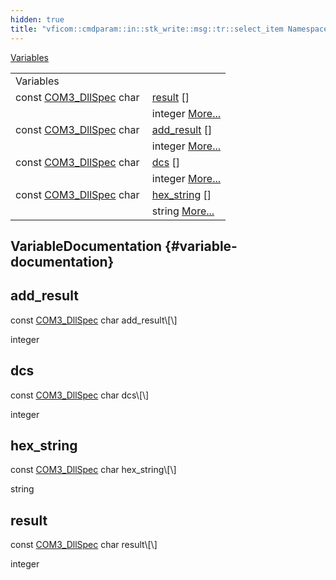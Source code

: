 ```yaml
---
hidden: true
title: "vficom::cmdparam::in::stk_write::msg::tr::select_item Namespace Reference"
---
```


[Variables](#var-members)

|  |  |
|----|----|
| Variables |  |
| const <a href="libcom3_8h.md#af8173355d81a442e8fec1ebd507e3a36">COM3_DllSpec</a> char  | [result](#a625b9748e49ec8ee41ab3546a32415c0) \[\] |
|   | integer [More\...](#a625b9748e49ec8ee41ab3546a32415c0)<br/> |
| const <a href="libcom3_8h.md#af8173355d81a442e8fec1ebd507e3a36">COM3_DllSpec</a> char  | [add_result](#a279e633341df7c5aa4d6921f2c3fbd70) \[\] |
|   | integer [More\...](#a279e633341df7c5aa4d6921f2c3fbd70)<br/> |
| const <a href="libcom3_8h.md#af8173355d81a442e8fec1ebd507e3a36">COM3_DllSpec</a> char  | [dcs](#ac45b0e198aed51eba7ed7e5085177d7b) \[\] |
|   | integer [More\...](#ac45b0e198aed51eba7ed7e5085177d7b)<br/> |
| const <a href="libcom3_8h.md#af8173355d81a442e8fec1ebd507e3a36">COM3_DllSpec</a> char  | [hex_string](#a981c8da2d475a8aae111a7e04c059eb1) \[\] |
|   | string [More\...](#a981c8da2d475a8aae111a7e04c059eb1)<br/> |

## VariableDocumentation {#variable-documentation}

## add_result <a href="#a279e633341df7c5aa4d6921f2c3fbd70" id="a279e633341df7c5aa4d6921f2c3fbd70"></a>

<p>const <a href="libcom3_8h.md#af8173355d81a442e8fec1ebd507e3a36">COM3_DllSpec</a> char add_result\[\]</p>

integer

## dcs <a href="#ac45b0e198aed51eba7ed7e5085177d7b" id="ac45b0e198aed51eba7ed7e5085177d7b"></a>

<p>const <a href="libcom3_8h.md#af8173355d81a442e8fec1ebd507e3a36">COM3_DllSpec</a> char dcs\[\]</p>

integer

## hex_string <a href="#a981c8da2d475a8aae111a7e04c059eb1" id="a981c8da2d475a8aae111a7e04c059eb1"></a>

<p>const <a href="libcom3_8h.md#af8173355d81a442e8fec1ebd507e3a36">COM3_DllSpec</a> char hex_string\[\]</p>

string

## result <a href="#a625b9748e49ec8ee41ab3546a32415c0" id="a625b9748e49ec8ee41ab3546a32415c0"></a>

<p>const <a href="libcom3_8h.md#af8173355d81a442e8fec1ebd507e3a36">COM3_DllSpec</a> char result\[\]</p>

integer
